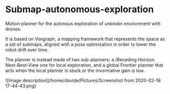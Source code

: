 # Submap-autonomous-exploration

Motion planner for the autonous exploration of unknokn environment with drones. 

It is based on Voxgraph, a mapping framework that represents the space as a set of submaps, aligned with a pose optimization
in order to lower the robot drift over time.

The planner is instead made of two sub-planners: a /Receding Horizon Next-Best-View one for local exploration, and a global
Frontier planner that acts when the local planner is stuck or the invormative gain is low.

![Image description](/home/davide/Pictures/Screenshot from 2020-02-18 17-44-43.png)
